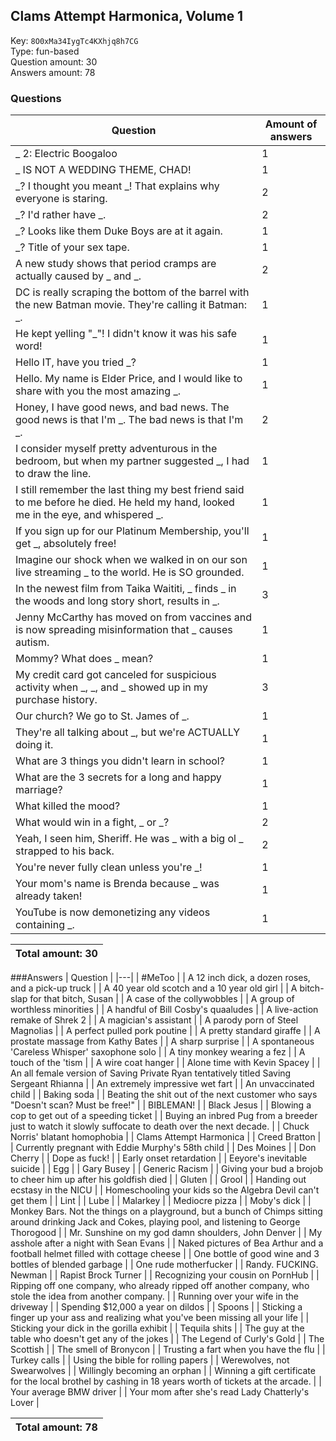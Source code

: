 ## Clams Attempt Harmonica, Volume 1
Key: `8O0xMa34IygTc4KXhjq8h7CG`  
Type: fun-based  
Question amount: 30  
Answers amount: 78
### Questions
| Question | Amount of answers |
|---|---|
| _ 2: Electric Boogaloo | 1 |
| _ IS NOT A WEDDING THEME, CHAD! | 1 |
| _?  I thought you meant _!  That explains why everyone is staring. | 2 |
| _?  I'd rather have _. | 2 |
| _? Looks like them Duke Boys are at it again. | 1 |
| _? Title of your sex tape. | 1 |
| A new study shows that period cramps are actually caused by _ and _. | 2 |
| DC is really scraping the bottom of the barrel with the new Batman movie. They're calling it Batman: _. | 1 |
| He kept yelling "_"!  I didn't know it was his safe word! | 1 |
| Hello IT, have you tried _? | 1 |
| Hello.  My name is Elder Price, and I would like to share with you the most amazing _. | 1 |
| Honey, I have good news, and bad news.  The good news is that I'm _.  The bad news is that I'm _. | 2 |
| I consider myself pretty adventurous in the bedroom, but when my partner suggested _, I had to draw the line. | 1 |
| I still remember the last thing my best friend said to me before he died. He held my hand, looked me in the eye, and whispered _. | 1 |
| If you sign up for our Platinum Membership, you'll get _, absolutely free! | 1 |
| Imagine our shock when we walked in on our son live streaming _ to the world.  He is SO grounded. | 1 |
| In the newest film from Taika Waititi, _ finds _ in the woods and long story short, results in _. | 3 |
| Jenny McCarthy has moved on from vaccines and is now spreading misinformation that _ causes autism. | 1 |
| Mommy?  What does _ mean? | 1 |
| My credit card got canceled for suspicious activity when _, _, and _ showed up in my purchase history. | 3 |
| Our church?  We go to St. James of _. | 1 |
| They're all talking about _, but we're ACTUALLY doing it. | 1 |
| What are 3 things you didn't learn in school? | 1 |
| What are the 3 secrets for a long and happy marriage? | 1 |
| What killed the mood? | 1 |
| What would win in a fight, _ or _? | 2 |
| Yeah, I seen him, Sheriff.  He was _ with a big ol _ strapped to his back. | 2 |
| You're never fully clean unless you're _! | 1 |
| Your mom's name is Brenda because _ was already taken! | 1 |
| YouTube is now demonetizing any videos containing _. | 1 |

|Total amount: 30|
|---|
###Answers
| Question |
|---|
| #MeToo |
| A 12 inch dick, a dozen roses, and a pick-up truck |
| A 40 year old scotch and a 10 year old girl |
| A bitch-slap for that bitch, Susan |
| A case of the collywobbles |
| A group of worthless minorities |
| A handful of Bill Cosby's quaaludes |
| A live-action remake of Shrek 2 |
| A magician's assistant |
| A parody porn of Steel Magnolias |
| A perfect pulled pork poutine |
| A pretty standard giraffe |
| A prostate massage from Kathy Bates |
| A sharp surprise |
| A spontaneous 'Careless Whisper' saxophone solo |
| A tiny monkey wearing a fez |
| A touch of the 'tism |
| A wire coat hanger |
| Alone time with Kevin Spacey |
| An all female version of Saving Private Ryan tentatively titled Saving Sergeant Rhianna |
| An extremely impressive wet fart |
| An unvaccinated child |
| Baking soda |
| Beating the shit out of the next customer who says "Doesn't scan? Must be free!" |
| BIBLEMAN! |
| Black Jesus |
| Blowing a cop to get out of a speeding ticket |
| Buying an inbred Pug from a breeder just to watch it slowly suffocate to death over the next decade. |
| Chuck Norris' blatant homophobia |
| Clams Attempt Harmonica |
| Creed Bratton |
| Currently pregnant with Eddie Murphy's 58th child |
| Des Moines |
| Don Cherry |
| Dope as fuck! |
| Early onset retardation |
| Eeyore's inevitable suicide |
| Egg |
| Gary Busey |
| Generic Racism |
| Giving your bud a brojob to cheer him up after his goldfish died |
| Gluten |
| Grool |
| Handing out ecstasy in the NICU |
| Homeschooling your kids so the Algebra Devil can't get them |
| Lint |
| Lube |
| Malarkey |
| Mediocre pizza |
| Moby's dick |
| Monkey Bars. Not the things on a playground, but a bunch of Chimps sitting around drinking Jack and Cokes, playing pool, and listening to George Thorogood |
| Mr. Sunshine on my god damn shoulders, John Denver |
| My asshole after a night with Sean Evans |
| Naked pictures of Bea Arthur and a football helmet filled with cottage cheese |
| One bottle of good wine and 3 bottles of blended garbage |
| One rude motherfucker |
| Randy. FUCKING. Newman |
| Rapist Brock Turner |
| Recognizing your cousin on PornHub |
| Ripping off one company, who already ripped off another company, who stole the idea from another company. |
| Running over your wife in the driveway |
| Spending $12,000 a year on dildos |
| Spoons |
| Sticking a finger up your ass and realizing what you've been missing all your life |
| Sticking your dick in the gorilla exhibit |
| Tequila shits |
| The guy at the table who doesn't get any of the jokes |
| The Legend of Curly's Gold |
| The Scottish |
| The smell of Bronycon |
| Trusting a fart when you have the flu |
| Turkey calls |
| Using the bible for rolling papers |
| Werewolves, not Swearwolves |
| Willingly becoming an orphan |
| Winning a gift certificate for the local brothel by cashing in 18 years worth of tickets at the arcade. |
| Your average BMW driver |
| Your mom after she's read Lady Chatterly's Lover |

|Total amount: 78|
|---|